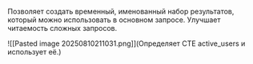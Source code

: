 Позволяет создать временный, именованный набор результатов, который можно использовать в основном запросе. Улучшает читаемость сложных запросов.

![[Pasted image 20250810211031.png]](Определяет CTE active_users и использует её.)